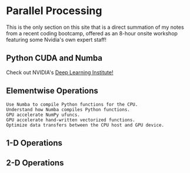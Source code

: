 # Parallel Processing

This is the only section on this site that is a direct summation of my notes from a recent coding bootcamp, offered as an 8-hour onsite workshop featuring some Nvidia's own expert staff!

## Python CUDA and Numba

Check out NVIDIA's [Deep Learning Institute!](https://www.nvidia.com/en-us/deep-learning-ai/education/)

## Elementwise Operations

    Use Numba to compile Python functions for the CPU.
    Understand how Numba compiles Python functions.
    GPU accelerate NumPy ufuncs.
    GPU accelerate hand-written vectorized functions.
    Optimize data transfers between the CPU host and GPU device.


## 1-D Operations

## 2-D Operations